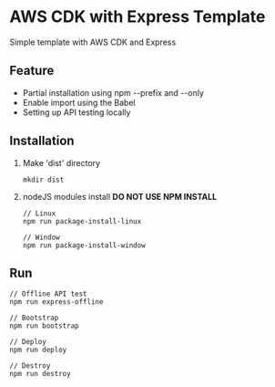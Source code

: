 # AWS CDK with Express Template

Simple template with AWS CDK and Express

## Feature

-   Partial installation using npm --prefix and --only
-   Enable import using the Babel
-   Setting up API testing locally

## Installation

1. Make 'dist' directory

    ```
    mkdir dist
    ```

2. nodeJS modules install
    **DO NOT USE NPM INSTALL**

    ```
    // Linux
    npm run package-install-linux
    ```

    ```
    // Window
    npm run package-install-window
    ```


## Run

```
// Offline API test
npm run express-offline
```

```
// Bootstrap
npm run bootstrap
```

```
// Deploy
npm run deploy
```

```
// Destroy
npm run destroy
```
